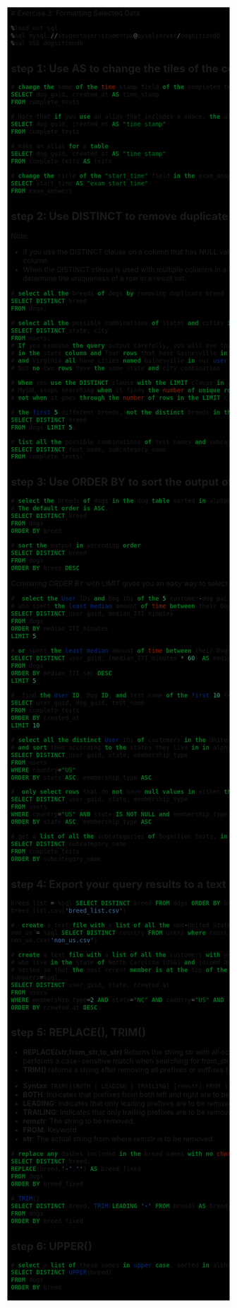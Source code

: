 <table><tr><td bgcolor=#000000>
# Exercise 3: Formatting Selected Data

```python
%load_ext sql
%sql mysql://studentuser:studentpw@mysqlserver/dognitiondb
%sql USE dognitiondb
```
## step 1: Use AS to change the tiles of the columns
```sql
# change the name of the time stamp field of the completed_tests table from "created_at" to "time_stamp" in your output
SELECT dog_guid, created_at AS time_stamp
FROM complete_tests

# Note that if you use an alias that includes a space, the alias must be surrounded in quotes
SELECT dog_guid, created_at AS "time stamp"
FROM complete_tests

# make an alias for a table
SELECT dog_guid, created_at AS "time stamp"
FROM complete_tests AS tests

# change the title of the "start_time" field in the exam_answers table to "exam start time" in a query output
SELECT start_time AS "exam start time"
FROM exam_answers
```
## step 2: Use DISTINCT to remove duplicate rows
Note:
* if you use the DISTINCT clause on a column that has NULL values, 
MySQL will include one NULL value in the DISTINCT output from that column.
* When the DISTINCT clause is used with multiple columns in a SELECT statement, 
the combination of all the columns together is used to determine the uniqueness of a row in a result set.

```sql
# select all the breeds of dogs by removing duplicate breed
SELECT DISTINCT breed
FROM dogs;

# select all the possible combinations of states and cities in the users table
SELECT DISTINCT state, city
FROM users;
# If you examine the query output carefully, you will see that there are many rows with California (CA) 
# in the state column and four rows that have Gainesville in the city column (Georgia, Arkansas, Florida, 
# and Virginia all have cities named Gainesville in our user table), 
# but no two rows have the same state and city combination.

# When you use the DISTINCT clause with the LIMIT clause in a statement, 
# MySQL stops searching when it finds the number of unique rows specified in the LIMIT clause, 
# not when it goes through the number of rows in the LIMIT clause.

# the first 5 different breeds, not the distinct breeds in the first 5 rows
SELECT DISTINCT breed
FROM dogs LIMIT 5;

# list all the possible combinations of test names and subcategory names in complete_tests table
SELECT DISTINCT test_name, subcategory_name
FROM complete_tests;
```

## step 3: Use ORDER BY to sort the output of your query
```sql
# select the breeds of dogs in the dog table sorted in alphabetical order
# The default order is ASC.
SELECT DISTINCT breed
FROM dogs 
ORDER BY breed

# sort the output in ascending order
SELECT DISTINCT breed
FROM dogs 
ORDER BY breed DESC
```
Combining ORDER BY with LIMIT gives you an easy way to select the "top 10" and "last 10" in a list or column

```sql
#  select the User IDs and Dog IDs of the 5 customer-dog pairs 
# who spent the least median amount of time between their Dognition tests
SELECT DISTINCT user_guid, median_ITI_minutes
FROM dogs 
ORDER BY median_ITI_minutes
LIMIT 5

# or spent the least median amount of time between their Dognition tests
SELECT DISTINCT user_guid, (median_ITI_minutes * 60) AS median_ITI_sec
FROM dogs 
ORDER BY median_ITI_sec DESC
LIMIT 5

#  find the User ID, Dog ID, and test name of the first 10 tests to ever be completed in the Dognition database
SELECT user_guid, dog_guid, test_name
FROM complete_tests
ORDER BY created_at 
LIMIT 10

# select all the distinct User IDs of customers in the United States (abbreviated "US") 
# and sort them according to the states they live in in alphabetical order first  
SELECT DISTINCT user_guid, state, membership_type
FROM users
WHERE country="US"
ORDER BY state ASC, membership_type ASC

#  only select rows that do not have null values in either the state or membership_type column
SELECT DISTINCT user_guid, state, membership_type
FROM users
WHERE country="US" AND state IS NOT NULL and membership_type IS NOT NULL
ORDER BY state ASC, membership_type ASC

# get a list of all the subcategories of Dognition tests, in alphabetical order, with no test listed more than once
SELECT DISTINCT subcategory_name
FROM complete_tests
ORDER BY subcategory_name 
```

## step 4: Export your query results to a text file

```sql
breed_list = %sql SELECT DISTINCT breed FROM dogs ORDER BY breed;
breed_list.csv('breed_list.csv')

#  create a text file with a list of all the non-United States countries of Dognition customers with no country listed more than once?
non_us = %sql SELECT DISTINCT country FROM users where country != "US";
non_us.csv('non_us.csv')

# create a text file with a list of all the customers with yearly memberships 
# who live in the state of North Carolina (USA) and joined Dognition after March 1, 2014, 
# sorted so that the most recent member is at the top of the list.
subusers=%sql 
SELECT DISTINCT user_guid, state, created_at 
FROM users 
WHERE membership_type=2 AND state="NC" AND country="US" AND created_at > '2014-03-01' 
ORDER BY created_at DESC;
```

## step 5: REPLACE(), TRIM()
* **REPLACE(str,from_str,to_str)**
Returns the string str with all occurrences of the string from_str replaced by the string to_str. 
REPLACE() performs a case-sensitive match when searching for from_str.
* **TRIM()** returns a string after removing all prefixes or suffixes from the given string.
 + **Syntax**: `TRIM([{BOTH | LEADING | TRAILING} [remstr] FROM ] str)`
 + **BOTH**: 	Indicates that prefixes from both left and right are to be removed.
 + **LEADING**: Indicates that only leading prefixes are to be removed.
 + **TRAILING**: Indicates that only trailing prefixes are to be removed.
 + **remstr**: The string to be removed.
 + **FROM**: Keyword
 + **str**: The actual string from where remstr is to be removed.
 
```sql
# replace any dashes included in the breed names with no character
SELECT DISTINCT breed,
REPLACE(breed,'-','') AS breed_fixed
FROM dogs
ORDER BY breed_fixed

# TRIM()
SELECT DISTINCT breed, TRIM(LEADING '-' FROM breed) AS breed_fixed
FROM dogs
ORDER BY breed_fixed
```

## step 6: UPPER()
```sql
# select a list of these names in upper case, sorted in alphabetical order.
SELECT DISTINCT UPPER(breed)
FROM dogs
ORDER BY breed 
```
